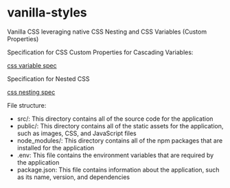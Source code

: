 # vanilla-styles
Vanilla CSS leveraging native CSS Nesting and CSS Variables (Custom Properties)

Specification for CSS Custom Properties for Cascading Variables:

[css variable spec](https://www.w3.org/TR/css-variables/)

Specification for Nested CSS

[css nesting spec](https://drafts.csswg.org/css-nesting/)

File structure:

- src/: This directory contains all of the source code for the application
- public/: This directory contains all of the static assets for the application, such as images, CSS, and JavaScript files
- node_modules/: This directory contains all of the npm packages that are installed for the application
- .env: This file contains the environment variables that are required by the application
- package.json: This file contains information about the application, such as its name, version, and dependencies